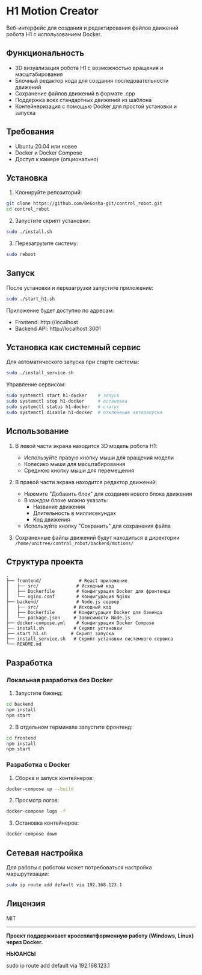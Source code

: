 # H1 Motion Creator

Веб-интерфейс для создания и редактирования файлов движений робота H1 с использованием Docker.

## Функциональность

- 3D визуализация робота H1 с возможностью вращения и масштабирования
- Блочный редактор кода для создания последовательности движений
- Сохранение файлов движений в формате .cpp
- Поддержка всех стандартных движений из шаблона
- Контейнеризация с помощью Docker для простой установки и запуска

## Требования

- Ubuntu 20.04 или новее
- Docker и Docker Compose
- Доступ к камере (опционально)

## Установка

1. Клонируйте репозиторий:
```bash
git clone https://github.com/BeGosha-git/control_robot.git
cd control_robot
```

2. Запустите скрипт установки:
```bash
sudo ./install.sh
```

3. Перезагрузите систему:
```bash
sudo reboot
```

## Запуск

После установки и перезагрузки запустите приложение:
```bash
sudo ./start_h1.sh
```

Приложение будет доступно по адресам:
- Frontend: http://localhost
- Backend API: http://localhost:3001

## Установка как системный сервис

Для автоматического запуска при старте системы:
```bash
sudo ./install_service.sh
```

Управление сервисом:
```bash
sudo systemctl start h1-docker    # запуск
sudo systemctl stop h1-docker     # остановка
sudo systemctl status h1-docker   # статус
sudo systemctl disable h1-docker  # отключение автозапуска
```

## Использование

1. В левой части экрана находится 3D модель робота H1:
   - Используйте правую кнопку мыши для вращения модели
   - Колесико мыши для масштабирования
   - Среднюю кнопку мыши для перемещения

2. В правой части экрана находится редактор движений:
   - Нажмите "Добавить блок" для создания нового блока движения
   - В каждом блоке можно указать:
     - Название движения
     - Длительность в миллисекундах
     - Код движения
   - Используйте кнопку "Сохранить" для сохранения файла

3. Сохраненные файлы движений будут находиться в директории `/home/unitree/control_robot/backend/motions/`

## Структура проекта

```
.
├── frontend/              # React приложение
│   ├── src/              # Исходный код
│   ├── Dockerfile        # Конфигурация Docker для фронтенда
│   └── nginx.conf        # Конфигурация Nginx
├── backend/              # Node.js сервер
│   ├── src/             # Исходный код
│   ├── Dockerfile       # Конфигурация Docker для бэкенда
│   └── package.json     # Зависимости Node.js
├── docker-compose.yml    # Конфигурация Docker Compose
├── install.sh           # Скрипт установки
├── start_h1.sh         # Скрипт запуска
├── install_service.sh   # Скрипт установки системного сервиса
└── README.md
```

## Разработка

### Локальная разработка без Docker

1. Запустите бэкенд:
```bash
cd backend
npm install
npm start
```

2. В отдельном терминале запустите фронтенд:
```bash
cd frontend
npm install
npm start
```

### Разработка с Docker

1. Сборка и запуск контейнеров:
```bash
docker-compose up --build
```

2. Просмотр логов:
```bash
docker-compose logs -f
```

3. Остановка контейнеров:
```bash
docker-compose down
```

## Сетевая настройка

Для работы с роботом может потребоваться настройка маршрутизации:
```bash
sudo ip route add default via 192.168.123.1
```

## Лицензия

MIT

---

**Проект поддерживает кроссплатформенную работу (Windows, Linux) через Docker.**






**НЬЮАНСЫ**

sudo ip route add default via 192.168.123.1
